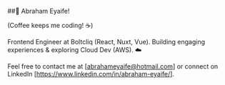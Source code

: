 ##👋 Abraham Eyaife!

(Coffee keeps me coding! ☕️)

Frontend Engineer at Boltcliq (React, Nuxt, Vue).  Building engaging experiences & exploring Cloud Dev (AWS). ☁️

Feel free to contact me at [abrahameyaife@hotmail.com] or connect on LinkedIn [https://www.linkedin.com/in/abraham-eyaife/].
